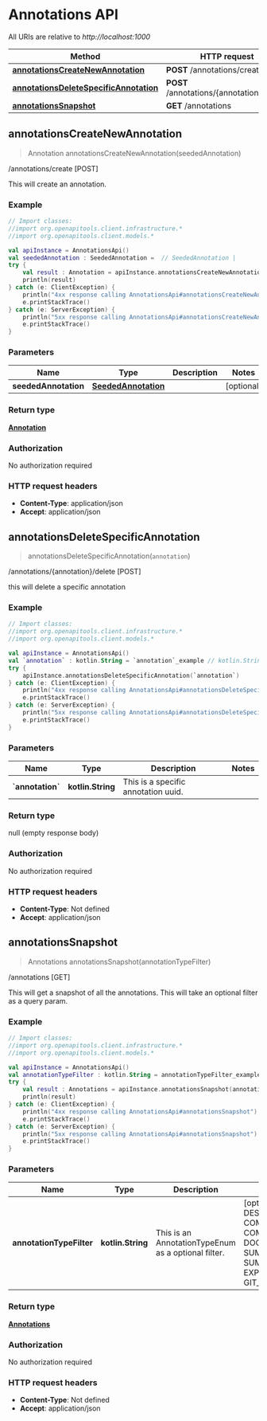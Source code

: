 # Annotations API

All URIs are relative to *http://localhost:1000*

Method | HTTP request | Description
------------- | ------------- | -------------
[**annotationsCreateNewAnnotation**](AnnotationsApi#annotationsCreateNewAnnotation) | **POST** /annotations/create | /annotations/create [POST]
[**annotationsDeleteSpecificAnnotation**](AnnotationsApi#annotationsDeleteSpecificAnnotation) | **POST** /annotations/\{annotation\}/delete | /annotations/\{annotation\}/delete [POST]
[**annotationsSnapshot**](AnnotationsApi#annotationsSnapshot) | **GET** /annotations | /annotations [GET]


<a id="annotationsCreateNewAnnotation"></a>
## **annotationsCreateNewAnnotation**
> Annotation annotationsCreateNewAnnotation(seededAnnotation)

/annotations/create [POST]

This will create an annotation.

### Example
```kotlin
// Import classes:
//import org.openapitools.client.infrastructure.*
//import org.openapitools.client.models.*

val apiInstance = AnnotationsApi()
val seededAnnotation : SeededAnnotation =  // SeededAnnotation | 
try {
    val result : Annotation = apiInstance.annotationsCreateNewAnnotation(seededAnnotation)
    println(result)
} catch (e: ClientException) {
    println("4xx response calling AnnotationsApi#annotationsCreateNewAnnotation")
    e.printStackTrace()
} catch (e: ServerException) {
    println("5xx response calling AnnotationsApi#annotationsCreateNewAnnotation")
    e.printStackTrace()
}
```

### Parameters

Name | Type | Description  | Notes
------------- | ------------- | ------------- | -------------
 **seededAnnotation** | [**SeededAnnotation**](SeededAnnotation)|  | [optional]

### Return type

[**Annotation**](Annotation)

### Authorization

No authorization required

### HTTP request headers

 - **Content-Type**: application/json
 - **Accept**: application/json

<a id="annotationsDeleteSpecificAnnotation"></a>
## **annotationsDeleteSpecificAnnotation**
> annotationsDeleteSpecificAnnotation(`annotation`)

/annotations/\{annotation\}/delete [POST]

this will delete a specific annotation

### Example
```kotlin
// Import classes:
//import org.openapitools.client.infrastructure.*
//import org.openapitools.client.models.*

val apiInstance = AnnotationsApi()
val `annotation` : kotlin.String = `annotation`_example // kotlin.String | This is a specific annotation uuid.
try {
    apiInstance.annotationsDeleteSpecificAnnotation(`annotation`)
} catch (e: ClientException) {
    println("4xx response calling AnnotationsApi#annotationsDeleteSpecificAnnotation")
    e.printStackTrace()
} catch (e: ServerException) {
    println("5xx response calling AnnotationsApi#annotationsDeleteSpecificAnnotation")
    e.printStackTrace()
}
```

### Parameters

Name | Type | Description  | Notes
------------- | ------------- | ------------- | -------------
 **&#x60;annotation&#x60;** | **kotlin.String**| This is a specific annotation uuid. |

### Return type

null (empty response body)

### Authorization

No authorization required

### HTTP request headers

 - **Content-Type**: Not defined
 - **Accept**: application/json

<a id="annotationsSnapshot"></a>
## **annotationsSnapshot**
> Annotations annotationsSnapshot(annotationTypeFilter)

/annotations [GET]

This will get a snapshot of all the annotations.  This will take an optional filter as a query param.

### Example
```kotlin
// Import classes:
//import org.openapitools.client.infrastructure.*
//import org.openapitools.client.models.*

val apiInstance = AnnotationsApi()
val annotationTypeFilter : kotlin.String = annotationTypeFilter_example // kotlin.String | This is an AnnotationTypeEnum as a optional filter.
try {
    val result : Annotations = apiInstance.annotationsSnapshot(annotationTypeFilter)
    println(result)
} catch (e: ClientException) {
    println("4xx response calling AnnotationsApi#annotationsSnapshot")
    e.printStackTrace()
} catch (e: ServerException) {
    println("5xx response calling AnnotationsApi#annotationsSnapshot")
    e.printStackTrace()
}
```

### Parameters

Name | Type | Description  | Notes
------------- | ------------- | ------------- | -------------
 **annotationTypeFilter** | **kotlin.String**| This is an AnnotationTypeEnum as a optional filter. | [optional] [enum: DESCRIPTION, COMMENT, COMMENTATION, DOCUMENTATION, SUMMARIZATION, SUMMARY, EXPLANATION, GIT_COMMIT]

### Return type

[**Annotations**](Annotations)

### Authorization

No authorization required

### HTTP request headers

 - **Content-Type**: Not defined
 - **Accept**: application/json

